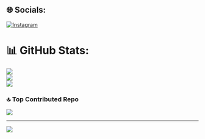 
## 🌐 Socials:
[![Instagram](https://img.shields.io/badge/Instagram-%23E4405F.svg?logo=Instagram&logoColor=white)](https://instagram.com/1sherzod_m) 


# 📊 GitHub Stats:
![](https://github-readme-stats.vercel.app/api?username=Mehmonov-Sherzod&theme=dark&hide_border=false&include_all_commits=true&count_private=true)<br/>
![](https://nirzak-streak-stats.vercel.app/?user=Mehmonov-Sherzod&theme=dark&hide_border=false)<br/>
![](https://github-readme-stats.vercel.app/api/top-langs/?username=Mehmonov-Sherzod&theme=dark&hide_border=false&include_all_commits=true&count_private=true&layout=compact)


### 🔝 Top Contributed Repo
![](https://github-contributor-stats.vercel.app/api?username=Mehmonov-Sherzod&limit=5&theme=dark&combine_all_yearly_contributions=true)

---
[![](https://visitcount.itsvg.in/api?id=Mehmonov-Sherzod&icon=0&color=0)](https://visitcount.itsvg.in)

<!-- Proudly created with GPRM ( https://gprm.itsvg.in ) -->
